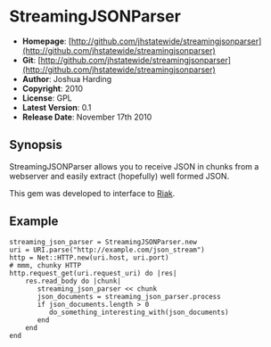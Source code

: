 StreamingJSONParser
====================================

* **Homepage**:     [http://github.com/jhstatewide/streamingjsonparser](http://github.com/jhstatewide/streamingjsonparser)
* **Git**:          [http://github.com/jhstatewide/streamingjsonparser](http://github.com/jhstatewide/streamingjsonparser)
* **Author**:       Joshua Harding
* **Copyright**:    2010
* **License**:      GPL
* **Latest Version**: 0.1
* **Release Date**: November 17th 2010

Synopsis
--------

StreamingJSONParser allows you to receive JSON in chunks from a webserver
and easily extract (hopefully) well formed JSON.

This gem was developed to interface to [Riak](https://wiki.basho.com/display/RIAK/Riak).

Example
-------
    streaming_json_parser = StreamingJSONParser.new
    uri = URI.parse("http://example.com/json_stream")
    http = Net::HTTP.new(uri.host, uri.port)
    # mmm, chunky HTTP
    http.request_get(uri.request_uri) do |res|
        res.read_body do |chunk|
           streaming_json_parser << chunk
           json_documents = streaming_json_parser.process
           if json_documents.length > 0
              do_something_interesting_with(json_documents)
           end
        end
    end
